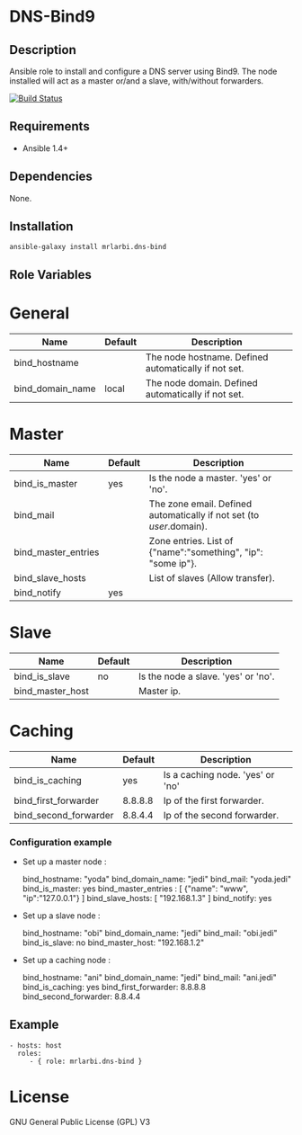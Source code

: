 # DNS-Bind9

## Description

Ansible role to install and configure a DNS server using Bind9.
The node installed will act as a master or/and a slave, with/without forwarders.

[![Build Status](https://travis-ci.org/mrLarbi/DNS-Bind9.svg?branch=master)](https://travis-ci.org/mrLarbi/DNS-Bind9)

## Requirements

- Ansible 1.4+

## Dependencies

None.

## Installation

```
ansible-galaxy install mrlarbi.dns-bind
```

## Role Variables

# General

|Name|Default|Description|
|----|----|-------|
bind_hostname||The node hostname. Defined automatically if not set.
bind_domain_name|local|The node domain. Defined automatically if not set.

# Master

|Name|Default|Description|
|----|----|-------|
bind_is_master|yes| Is the node a master. 'yes' or 'no'.
bind_mail||The zone email. Defined automatically if not set (to $user.$domain).
bind_master_entries|| Zone entries. List of {"name":"something", "ip": "some ip"}.
bind_slave_hosts|| List of slaves (Allow transfer).
bind_notify|yes| 

# Slave

|Name|Default|Description|
|----|----|-------|
bind_is_slave|no| Is the node a slave. 'yes' or 'no'.
bind_master_host|| Master ip.

# Caching

|Name|Default|Description|
|----|----|-------|
bind_is_caching|yes| Is a caching node. 'yes' or 'no'
bind_first_forwarder|8.8.8.8| Ip of the first forwarder.
bind_second_forwarder|8.8.4.4| Ip of the second forwarder.

### Configuration example

- Set up a master node :

    bind_hostname: "yoda"
    bind_domain_name: "jedi"
    bind_mail: "yoda.jedi"
    bind_is_master: yes
    bind_master_entries : [ {"name": "www", "ip":"127.0.0.1"} ]
    bind_slave_hosts: [ "192.168.1.3" ]
    bind_notify: yes

- Set up a slave node :

    bind_hostname: "obi"
    bind_domain_name: "jedi"
    bind_mail: "obi.jedi"
    bind_is_slave: no
    bind_master_host: "192.168.1.2"
    
- Set up a caching node :

    bind_hostname: "ani"
    bind_domain_name: "jedi"
    bind_mail: "ani.jedi"
    bind_is_caching: yes
    bind_first_forwarder: 8.8.8.8
    bind_second_forwarder: 8.8.4.4
    
## Example

    - hosts: host
      roles:
         - { role: mrlarbi.dns-bind }

# License

GNU General Public License (GPL) V3
